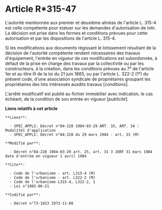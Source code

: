 # Article R*315-47

L'autorité mentionnée aux premier et deuxième alinéas de l'article L. 315-4 est celle compétente pour statuer sur les
demandes d'autorisation de lotir. La décision est prise dans les formes et conditions prévues pour cette autorisation et par
les dispositions de l'article L. 315-4.

Si les modifications aux documents régissant le lotissement résultant de la décision de l'autorité compétente  rendent
nécessaires des travaux d'équipement, l'entrée en vigueur de ces modifications est subordonnée, à défaut de la prise en
charge des travaux par la collectivité ou par les constructeurs, à la création, dans les conditions prévues au 7° de
l'article 1er et au titre III de la loi du 21 juin 1865, ou par l'article L. 322-2 (1°) du présent code, d'une association
syndicale de propriétaires groupant les propriétaires des lots intéressés auxdits travaux [*conditions*].

L'arrêté modificatif est publié au fichier immobilier avec indication, le cas échéant, de la condition de son entrée en
vigueur [*publicité*].

**Liens relatifs à cet article**

	**Liens**:

	  - SPEC_APPLI: Décret n°84-228 1984-03-29 ART. 33, ART. 34 : Modalités d'application
	  - SPEC_APPLI: Décret n°84-228 du 29 mars 1984 - art. 33 (M)

	**Modifié par**:

	  - Décret n°84-228 1984-03-29 art. 25, art. 31 3 JORF 31 mars 1984 date d'entrée en vigueur 1 avril 1984

	**Cite**:

	  - Code de l'urbanisme - art. L315-4 (M)
	  - Code de l'urbanisme - art. L322-2 (M)
	  - Code de l'urbanisme L315-4, L322-2, 1
	  - Loi n°1865-06-21

	**Codifié par**:

	  - Décret n°73-1023 1973-11-08
